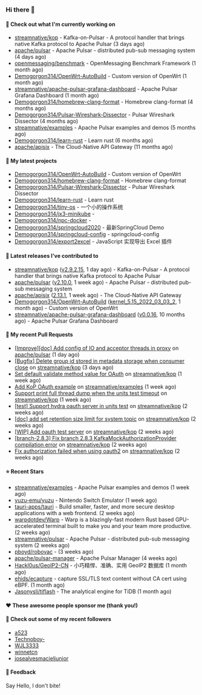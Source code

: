 ### Hi there 👋

#### 👷 Check out what I'm currently working on

- [streamnative/kop](https://github.com/streamnative/kop) - Kafka-on-Pulsar - A protocol handler that brings native Kafka protocol to Apache Pulsar (3 days ago)
- [apache/pulsar](https://github.com/apache/pulsar) - Apache Pulsar - distributed pub-sub messaging system (4 days ago)
- [openmessaging/benchmark](https://github.com/openmessaging/benchmark) - OpenMessaging Benchmark Framework (1 month ago)
- [Demogorgon314/OpenWrt-AutoBuild](https://github.com/Demogorgon314/OpenWrt-AutoBuild) - Custom version of OpenWrt (1 month ago)
- [streamnative/apache-pulsar-grafana-dashboard](https://github.com/streamnative/apache-pulsar-grafana-dashboard) - Apache Pulsar Grafana Dashboard (1 month ago)
- [Demogorgon314/homebrew-clang-format](https://github.com/Demogorgon314/homebrew-clang-format) - Homebrew clang-format (4 months ago)
- [Demogorgon314/Pulsar-Wireshark-Dissector](https://github.com/Demogorgon314/Pulsar-Wireshark-Dissector) - Pulsar Wireshark Dissector (4 months ago)
- [streamnative/examples](https://github.com/streamnative/examples) - Apache Pulsar examples and demos (5 months ago)
- [Demogorgon314/learn-rust](https://github.com/Demogorgon314/learn-rust) - Learn rust (6 months ago)
- [apache/apisix](https://github.com/apache/apisix) - The Cloud-Native API Gateway (11 months ago)

#### 🌱 My latest projects

- [Demogorgon314/OpenWrt-AutoBuild](https://github.com/Demogorgon314/OpenWrt-AutoBuild) - Custom version of OpenWrt
- [Demogorgon314/homebrew-clang-format](https://github.com/Demogorgon314/homebrew-clang-format) - Homebrew clang-format
- [Demogorgon314/Pulsar-Wireshark-Dissector](https://github.com/Demogorgon314/Pulsar-Wireshark-Dissector) - Pulsar Wireshark Dissector
- [Demogorgon314/learn-rust](https://github.com/Demogorgon314/learn-rust) - Learn rust
- [Demogorgon314/tiny-os](https://github.com/Demogorgon314/tiny-os) - 一个小的操作系统
- [Demogorgon314/jx3-minikube](https://github.com/Demogorgon314/jx3-minikube) - 
- [Demogorgon314/npc-docker](https://github.com/Demogorgon314/npc-docker) - 
- [Demogorgon314/springcloud2020](https://github.com/Demogorgon314/springcloud2020) - 最新SpringCloud Demo
- [Demogorgon314/springcloud-config](https://github.com/Demogorgon314/springcloud-config) - springcloud-config 
- [Demogorgon314/export2excel](https://github.com/Demogorgon314/export2excel) - JavaScript 实现导出 Excel 插件

#### 🔭 Latest releases I've contributed to

- [streamnative/kop](https://github.com/streamnative/kop) ([v2.9.2.15](https://github.com/streamnative/kop/releases/tag/v2.9.2.15), 1 day ago) - Kafka-on-Pulsar - A protocol handler that brings native Kafka protocol to Apache Pulsar
- [apache/pulsar](https://github.com/apache/pulsar) ([v2.10.0](https://github.com/apache/pulsar/releases/tag/v2.10.0), 1 week ago) - Apache Pulsar - distributed pub-sub messaging system
- [apache/apisix](https://github.com/apache/apisix) ([2.13.1](https://github.com/apache/apisix/releases/tag/2.13.1), 1 week ago) - The Cloud-Native API Gateway
- [Demogorgon314/OpenWrt-AutoBuild](https://github.com/Demogorgon314/OpenWrt-AutoBuild) ([kernel_5.15_2022_03_03_2](https://github.com/Demogorgon314/OpenWrt-AutoBuild/releases/tag/kernel_5.15_2022_03_03_2), 1 month ago) - Custom version of OpenWrt
- [streamnative/apache-pulsar-grafana-dashboard](https://github.com/streamnative/apache-pulsar-grafana-dashboard) ([v0.0.16](https://github.com/streamnative/apache-pulsar-grafana-dashboard/releases/tag/v0.0.16), 10 months ago) - Apache Pulsar Grafana Dashboard

#### 🔨 My recent Pull Requests

- [[Improve][doc] Add config of IO and acceptor threads in proxy](https://github.com/apache/pulsar/pull/15340) on [apache/pulsar](https://github.com/apache/pulsar) (1 day ago)
- [[Bugfix] Delete group id stored in metadata storage when consumer close](https://github.com/streamnative/kop/pull/1256) on [streamnative/kop](https://github.com/streamnative/kop) (3 days ago)
- [Set default validate method value for OAuth](https://github.com/streamnative/kop/pull/1241) on [streamnative/kop](https://github.com/streamnative/kop) (1 week ago)
- [Add KoP OAuth example](https://github.com/streamnative/examples/pull/93) on [streamnative/examples](https://github.com/streamnative/examples) (1 week ago)
- [Support print full thread dump when the units test timeout](https://github.com/streamnative/kop/pull/1237) on [streamnative/kop](https://github.com/streamnative/kop) (1 week ago)
- [[test] Support hydra oauth server in units test](https://github.com/streamnative/kop/pull/1235) on [streamnative/kop](https://github.com/streamnative/kop) (2 weeks ago)
- [[doc] add set retention size limit for system topic](https://github.com/streamnative/kop/pull/1234) on [streamnative/kop](https://github.com/streamnative/kop) (2 weeks ago)
- [[WIP] Add oauth test server](https://github.com/streamnative/kop/pull/1233) on [streamnative/kop](https://github.com/streamnative/kop) (2 weeks ago)
- [[branch-2.8.3] Fix branch 2.8.3 KafkaMockAuthorizationProvider compilation error](https://github.com/streamnative/kop/pull/1232) on [streamnative/kop](https://github.com/streamnative/kop) (2 weeks ago)
- [Fix authorization failed when using oauth2](https://github.com/streamnative/kop/pull/1230) on [streamnative/kop](https://github.com/streamnative/kop) (2 weeks ago)

#### ⭐ Recent Stars

- [streamnative/examples](https://github.com/streamnative/examples) - Apache Pulsar examples and demos (1 week ago)
- [yuzu-emu/yuzu](https://github.com/yuzu-emu/yuzu) - Nintendo Switch Emulator (1 week ago)
- [tauri-apps/tauri](https://github.com/tauri-apps/tauri) - Build smaller, faster, and more secure desktop applications with a web frontend. (2 weeks ago)
- [warpdotdev/Warp](https://github.com/warpdotdev/Warp) - Warp is a blazingly-fast modern Rust based GPU-accelerated terminal built to make you and your team more productive. (2 weeks ago)
- [streamnative/pulsar](https://github.com/streamnative/pulsar) - Apache Pulsar - distributed pub-sub messaging system (2 weeks ago)
- [pboyd/robovac](https://github.com/pboyd/robovac) -  (3 weeks ago)
- [apache/pulsar-manager](https://github.com/apache/pulsar-manager) - Apache Pulsar Manager (4 weeks ago)
- [Hackl0us/GeoIP2-CN](https://github.com/Hackl0us/GeoIP2-CN) - 小巧精悍、准确、实用 GeoIP2 数据库 (1 month ago)
- [ehids/ecapture](https://github.com/ehids/ecapture) - capture SSL/TLS text content without CA cert using eBPF. (1 month ago)
- [Jasonysli/tiflash](https://github.com/Jasonysli/tiflash) - The analytical engine for TiDB (1 month ago)

#### ❤️ These awesome people sponsor me (thank you!)


#### 👯 Check out some of my recent followers

- [a523](https://github.com/a523)
- [Technoboy-](https://github.com/Technoboy-)
- [WJL3333](https://github.com/WJL3333)
- [winnetcn](https://github.com/winnetcn)
- [josealvesmacieljunior](https://github.com/josealvesmacieljunior)

#### 💬 Feedback

Say Hello, I don't bite!

